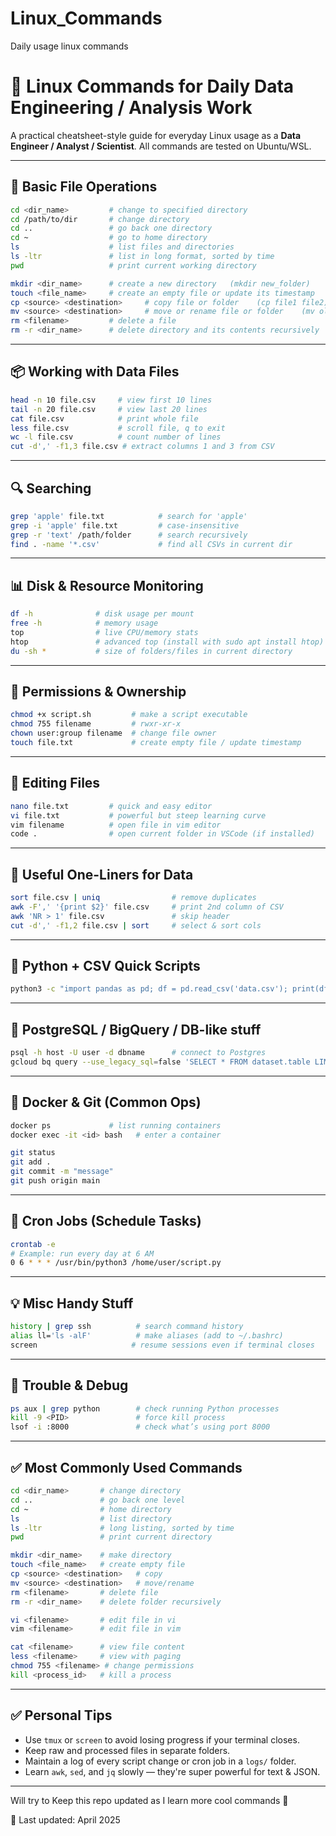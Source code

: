 # Linux_Commands
Daily usage linux commands

# 🐧 Linux Commands for Daily Data Engineering / Analysis Work

A practical cheatsheet-style guide for everyday Linux usage as a **Data Engineer / Analyst / Scientist**. All commands are tested on Ubuntu/WSL.

---

## 📁 Basic File Operations

```bash
cd <dir_name>         # change to specified directory
cd /path/to/dir       # change directory
cd ..                 # go back one directory
cd ~                  # go to home directory
ls                    # list files and directories
ls -ltr               # list in long format, sorted by time
pwd                   # print current working directory

mkdir <dir_name>      # create a new directory   (mkdir new_folder)
touch <file_name>     # create an empty file or update its timestamp
cp <source> <destination>     # copy file or folder    (cp file1 file2)
mv <source> <destination>     # move or rename file or folder    (mv oldfile newfile)
rm <filename>         # delete a file
rm -r <dir_name>      # delete directory and its contents recursively
```

---

## 📦 Working with Data Files

```bash
head -n 10 file.csv     # view first 10 lines
tail -n 20 file.csv     # view last 20 lines
cat file.csv            # print whole file
less file.csv           # scroll file, q to exit
wc -l file.csv          # count number of lines
cut -d',' -f1,3 file.csv # extract columns 1 and 3 from CSV
```

---

## 🔍 Searching

```bash
grep 'apple' file.txt            # search for 'apple'
grep -i 'apple' file.txt         # case-insensitive
grep -r 'text' /path/folder      # search recursively
find . -name '*.csv'             # find all CSVs in current dir
```

---

## 📊 Disk & Resource Monitoring

```bash
df -h              # disk usage per mount
free -h            # memory usage
top                # live CPU/memory stats
htop               # advanced top (install with sudo apt install htop)
du -sh *           # size of folders/files in current directory
```

---

## 📂 Permissions & Ownership

```bash
chmod +x script.sh         # make a script executable
chmod 755 filename         # rwxr-xr-x
chown user:group filename  # change file owner
touch file.txt             # create empty file / update timestamp
```

---

## 📝 Editing Files

```bash
nano file.txt         # quick and easy editor
vi file.txt           # powerful but steep learning curve
vim filename          # open file in vim editor
code .                # open current folder in VSCode (if installed)
```

---

## 🧠 Useful One-Liners for Data

```bash
sort file.csv | uniq                # remove duplicates
awk -F',' '{print $2}' file.csv     # print 2nd column of CSV
awk 'NR > 1' file.csv               # skip header
cut -d',' -f1,2 file.csv | sort     # select & sort cols
```

---

## 🐍 Python + CSV Quick Scripts

```bash
python3 -c "import pandas as pd; df = pd.read_csv('data.csv'); print(df.head())"
```

---

## 🐘 PostgreSQL / BigQuery / DB-like stuff

```bash
psql -h host -U user -d dbname      # connect to Postgres
gcloud bq query --use_legacy_sql=false 'SELECT * FROM dataset.table LIMIT 10'  # BigQuery
```

---

## 🐳 Docker & Git (Common Ops)

```bash
docker ps             # list running containers
docker exec -it <id> bash   # enter a container

git status
git add .
git commit -m "message"
git push origin main
```

---

## 📅 Cron Jobs (Schedule Tasks)

```bash
crontab -e
# Example: run every day at 6 AM
0 6 * * * /usr/bin/python3 /home/user/script.py
```

---

## 💡 Misc Handy Stuff

```bash
history | grep ssh          # search command history
alias ll='ls -alF'          # make aliases (add to ~/.bashrc)
screen                     # resume sessions even if terminal closes
```

---

## 🔧 Trouble & Debug

```bash
ps aux | grep python        # check running Python processes
kill -9 <PID>               # force kill process
lsof -i :8000               # check what’s using port 8000
```

---

## ✅ Most Commonly Used Commands

```bash
cd <dir_name>       # change directory
cd ..               # go back one level
cd ~                # home directory
ls                  # list directory
ls -ltr             # long listing, sorted by time
pwd                 # print current directory

mkdir <dir_name>    # make directory
touch <file_name>   # create empty file
cp <source> <destination>   # copy
mv <source> <destination>   # move/rename
rm <filename>       # delete file
rm -r <dir_name>    # delete folder recursively

vi <filename>       # edit file in vi
vim <filename>      # edit file in vim

cat <filename>      # view file content
less <filename>     # view with paging
chmod 755 <filename> # change permissions
kill <process_id>   # kill a process
```

---

## ✅ Personal Tips

- Use `tmux` or `screen` to avoid losing progress if your terminal closes.
- Keep raw and processed files in separate folders.
- Maintain a log of every script change or cron job in a `logs/` folder.
- Learn `awk`, `sed`, and `jq` slowly — they're super powerful for text & JSON.

---


Will try to Keep this repo updated as I learn more cool commands 🚀

📍 Last updated: April 2025






